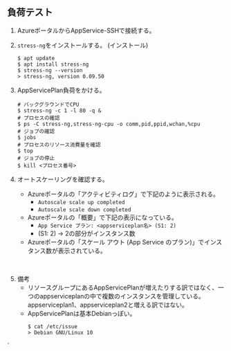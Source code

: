 ## 負荷テスト

1. AzureポータルからAppService-SSHで接続する。

2. `stress-ng`をインストールする。
    (インストール)
    ```
    $ apt update
    $ apt install stress-ng
    $ stress-ng --version
    > stress-ng, version 0.09.50
    ```

3. AppServicePlan負荷をかける。
    ```
    # バックグラウンドでCPU
    $ stress-ng -c 1 -l 80 -q &
    # プロセスの確認
    $ ps -C stress-ng,stress-ng-cpu -o comm,pid,ppid,wchan,%cpu
    # ジョブの確認
    $ jobs
    # プロセスのリソース消費量を確認
    $ top
    # ジョブの停止
    $ kill <プロセス番号>
    ```

4. オートスケーリングを確認する。

    - Azureポータルの「アクティビティログ」で下記のように表示される。
        - `Autoscale scale up completed`
        - `Autoscale scale down completed`
    - Azureポータルの「概要」で下記の表示になっている。  
        - `App Service プラン: <appserviceplan名> (S1: 2)`  
        - (S1: 2) -> 2の部分がインスタンス数  
    - Azureポータルの「スケール アウト (App Service のプラン)」でインスタンス数が表示されている。  

<br />

5. 備考
    - リソースグループにあるAppServicePlanが増えたりする訳ではなく、一つのappserviceplanの中で複数のインスタンスを管理している。appserviceplan1、appserviceplan2と増える訳ではない。
    - AppServicePlanは基本Debianっぽい。
        ```
        $ cat /etc/issue
        > Debian GNU/Linux 10
        ```

` 

